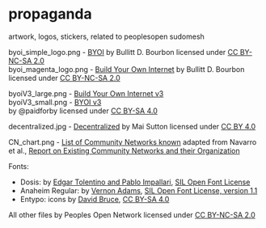# propaganda
artwork, logos, stickers, related to peoplesopen sudomesh

byoi_simple_logo.png - [BYOI](https://raw.githubusercontent.com/sudomesh/propaganda/master/stickers/byoi_simple_logo.png) by Bullitt D. Bourbon licensed under [CC BY-NC-SA 2.0](https://creativecommons.org/licenses/by-nc-sa/2.0/)  
byoi_magenta_logo.png - [Build Your Own Internet](https://raw.githubusercontent.com/sudomesh/propaganda/master/stickers/byoi_magenta_logo.png) by Bullitt D. Bourbon licensed under [CC BY-NC-SA 2.0](https://creativecommons.org/licenses/by-nc-sa/2.0/)   

byoiV3_large.png - [Build Your Own Internet v3](https://raw.githubusercontent.com/sudomesh/propaganda/master/stickers/byoiV3_large.png)   
byoiV3_small.png - [BYOI v3](https://raw.githubusercontent.com/sudomesh/propaganda/master/stickers/byoiV3_small.png)   
by @paidforby licensed under [CC BY-SA 4.0](https://creativecommons.org/licenses/by-sa/4.0/)   

decentralized.jpg - [Decentralized](https://raw.githubusercontent.com/sudomesh/propaganda/master/stickers/decentralized.jpg)
by Mai Sutton licensed under [CC BY 4.0](https://creativecommons.org/licenses/by/4.0/)

CN_chart.png - [List of Community Networks known](https://raw.githubusercontent.com/sudomesh/propaganda/master/infographics/CN_chart.png) adapted from Navarro et al., [Report on Existing Community Networks and their Organization](https://www.netcommons.eu/sites/default/files/attachment_0.pdf)

Fonts:
- Dosis: by [Edgar Tolentino and Pablo Impallari](http://www.impallari.com), [SIL Open Font License](http://scripts.sil.org/OFL)
- Anaheim Regular: by [Vernon Adams](https://github.com/vernnobile/anaheimFont), [SIL Open Font License, version 1.1](https://github.com/vernnobile/anaheimFont/blob/master/OFL.txt)
- Entypo: icons by [David Bruce](http://www.entypo.com), [CC BY-SA 4.0](https://creativecommons.org/licenses/by-sa/4.0/)

All other files by Peoples Open Network licensed under [CC BY-NC-SA 2.0](https://creativecommons.org/licenses/by-nc-sa/2.0/)   
